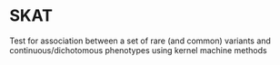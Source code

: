 # SKAT
Test for association between a set of rare (and common) variants and continuous/dichotomous phenotypes using kernel machine methods 
